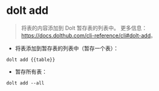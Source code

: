# dolt add

> 将表的内容添加到 Dolt 暂存表的列表中。
> 更多信息：<https://docs.dolthub.com/cli-reference/cli#dolt-add>。

- 将表添加到暂存表的列表中（暂存一个表）：

`dolt add {{table}}`

- 暂存所有表：

`dolt add --all`